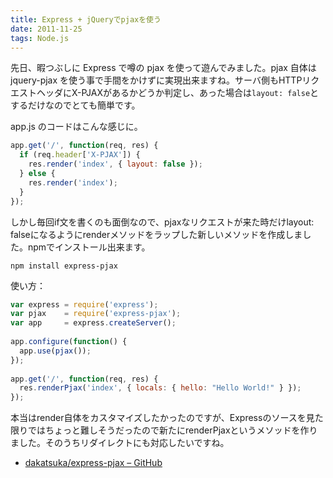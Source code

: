 ```yaml
---
title: Express + jQueryでpjaxを使う
date: 2011-11-25
tags: Node.js
---
```


先日、暇つぶしに Express で噂の pjax を使って遊んでみました。pjax 自体は jquery-pjax を使う事で手間をかけずに実現出来ますね。サーバ側もHTTPリクエストヘッダにX-PJAXがあるかどうか判定し、あった場合は`layout: false`とするだけなのでとても簡単です。

app.js のコードはこんな感じに。

```javascript
app.get('/', function(req, res) {
  if (req.header['X-PJAX']) {
    res.render('index', { layout: false });
  } else {
    res.render('index');
  }
});
```

しかし毎回if文を書くのも面倒なので、pjaxなリクエストが来た時だけlayout: falseになるようにrenderメソッドをラップした新しいメソッドを作成しました。npmでインストール出来ます。

```
npm install express-pjax
```

使い方：

```javascript
var express = require('express');
var pjax    = require('express-pjax');
var app     = express.createServer();
 
app.configure(function() {
  app.use(pjax());
});
 
app.get('/', function(req, res) {
  res.renderPjax('index', { locals: { hello: "Hello World!" } });
});
```

本当はrender自体をカスタマイズしたかったのですが、Expressのソースを見た限りではちょっと難しそうだったので新たにrenderPjaxというメソッドを作りました。そのうちリダイレクトにも対応したいですね。

* [dakatsuka/express-pjax – GitHub](https://github.com/dakatsuka/express-pjax)
